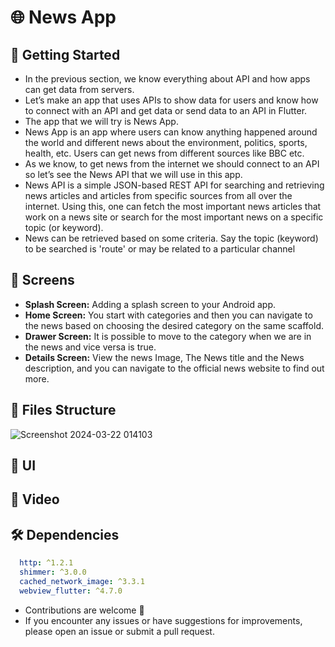 # 🌐 News App




## 🚀 Getting Started

- In the previous section, we know everything about API and how apps can get data from servers.
- Let’s make an app that uses APIs to show data for users and know how to connect with an API and get data or send data to an API in Flutter.
-  The app that we will try is News App.
-  News App is an app where users can know anything happened around the world and different news about the environment, politics, sports, health, etc. Users can get news from different sources like BBC etc.
-  As we know, to get news from the internet we should connect to an API so let’s see the News API that we will use in this app.
-  News API is a simple JSON-based REST API for searching and retrieving news articles and articles from specific sources from all over the internet. Using this, one can fetch the most important news articles that work on a news site or search for the most important news on a specific topic (or keyword).
-   News can be retrieved based on some criteria. Say the topic (keyword) to be searched is 'route' or may be related to a particular channel
  
## 🤳 Screens

- **Splash Screen:** Adding a splash screen to your Android app. 
- **Home Screen:** You start with categories and then you can navigate to the news based on choosing the desired category on the same scaffold.
- **Drawer Screen:** It is possible to move to the category when we are in the news and vice versa is true.
- **Details Screen:** View the news Image, The News title and the News description, and you can navigate to the official news website to find out more.





## 📁 Files Structure
![Screenshot 2024-03-22 014103](https://github.com/Mohamed-Essam-Mohamed/news_app/assets/152906492/454b1f16-2d33-42a1-a609-7899739d1465)



## 📱 UI



## 🎥 Video



## 🛠 Dependencies

```pubspec.yaml
  http: ^1.2.1
  shimmer: ^3.0.0
  cached_network_image: ^3.3.1
  webview_flutter: ^4.7.0
```


- Contributions are welcome 💜
- If you encounter any issues or have suggestions for improvements, please open an issue or submit a pull request.

